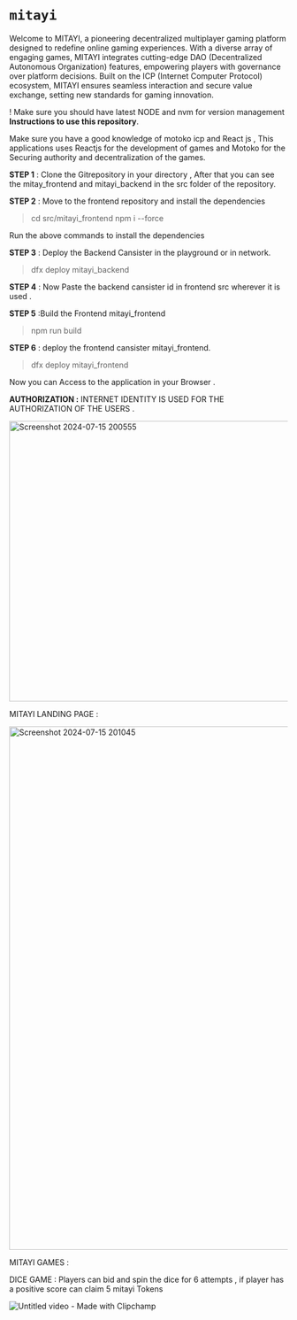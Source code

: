 # `mitayi`
Welcome to MITAYI, a pioneering decentralized multiplayer gaming platform designed to redefine online gaming experiences. With a diverse array of engaging games, MITAYI integrates cutting-edge DAO (Decentralized Autonomous Organization) features, empowering players with governance over platform decisions. Built on the ICP (Internet Computer Protocol) ecosystem, MITAYI ensures seamless interaction and secure value exchange, setting new standards for gaming innovation.

! Make sure you should have latest NODE and nvm for version management 
**Instructions to use this repository**.

Make sure you have a good knowledge of motoko icp and React js , This applications uses Reactjs for the development of games and Motoko for the Securing authority and decentralization of the games.


**STEP 1** : Clone the Gitrepository in your directory , After that you can see the mitay_frontend and mitayi_backend in the src folder of the repository.

**STEP 2** : Move to the frontend repository and install the dependencies

>cd src/mitayi_frontend
>npm i --force

Run the above commands to install the dependencies 

**STEP 3** : Deploy the Backend Cansister in the playground or in network.
> dfx deploy mitayi_backend

**STEP 4** : Now Paste the backend cansister id in frontend src wherever it is used .

**STEP 5** :Build the Frontend mitayi_frontend
>npm run build

**STEP 6** : deploy the frontend cansister mitayi_frontend.
>dfx deploy mitayi_frontend



Now you can Access to the application in your Browser .



**AUTHORIZATION :**
INTERNET IDENTITY IS USED FOR THE AUTHORIZATION OF THE USERS .


<img width="507" alt="Screenshot 2024-07-15 200555" src="https://github.com/user-attachments/assets/e7080339-2695-4a19-9308-6ea6221bbc26">


MITAYI LANDING PAGE :

<img width="946" alt="Screenshot 2024-07-15 201045" src="https://github.com/user-attachments/assets/521bdf76-8d3c-483c-a3dc-610ca4fa301c">


MITAYI GAMES :

DICE GAME : Players can bid and spin the dice for 6 attempts , if player has a positive score can claim 5 mitayi Tokens 


![Untitled video - Made with Clipchamp](https://github.com/user-attachments/assets/cd291125-36e8-46b0-9cd2-5a203a00b75c)







